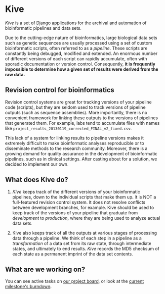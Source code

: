 Kive
====

*Kive* is a set of Django applications for the archival and automation of bioinformatic pipelines and data sets.

Due to the cutting-edge nature of bioinformatics, large biological data sets such as genetic sequences are usually processed using a set of custom bioinformatic scripts, often referred to as a *pipeline*.  These scripts are constantly being debugged, modified and extended.  An enormous number of different versions of each script can rapidly accumulate, often with sporadic documentation or version control.  Consequently, **it is frequently impossible to determine how a given set of results were derived from the raw data.**


Revision control for bioinformatics
-----------------------------------

Revision control systems are great for tracking versions of your pipeline code (scripts), but they are seldom used to track versions of pipeline outputs (such as sequence assemblies).  More importantly, there is no convenient framework for linking these outputs to the versions of pipelines that generated them.  For example, labs tend to accumulate files with names like `project_results_20130119_corrected_FINAL_v2_fixed.csv`.

This lack of a system for linking results to pipeline versions makes it extremely difficult to make bioinformatic analyses reproducible or to disseminate methods to the research community.  Moreover, there is a growing demand for quality assurance in the development of bioinformatic pipelines, such as in clinical settings.  After casting about for a solution, we decided to implement our own.


What does Kive do?
------------------

1. *Kive* keeps track of the different versions of your bioinformatic pipelines, down to the individual scripts that make them up.  It is NOT a full-featured revision control system.  It does not resolve conflicts between development branches, for example.  Kive should be used to keep track of the versions of your pipeline that graduate from *development* to *production*, where they are being used to analyze actual data sets.

2. Kive also keeps track of all the outputs at various stages of processing data through a pipeline.  We think of each step in a pipeline as a *transformation* of a data set from its raw state, through intermediate states, and ultimately to end results.  *Kive* records the MD5 checksum of each state as a permanent imprint of the data set contents.

What are we working on?
-----------------------

You can see active tasks on [our project board][waffle], or look at the [current milestone's burndown][burndown].

[waffle]: https://waffle.io/artpoon/shipyard
[burndown]: http://burndown.io/#ArtPoon/Shipyard

